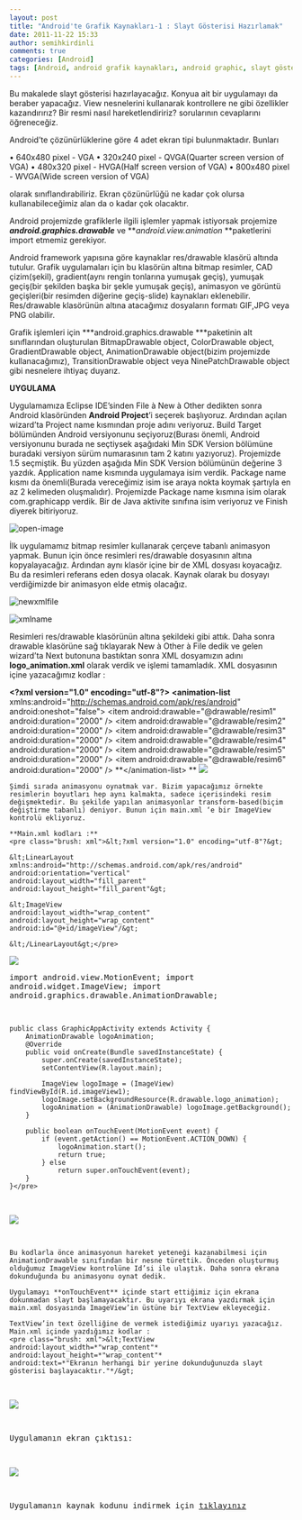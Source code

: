 ```yaml
---
layout: post
title: "Android'te Grafik Kaynakları-1 : Slayt Gösterisi Hazırlamak"
date: 2011-11-22 15:33
author: semihkirdinli
comments: true
categories: [Android]
tags: [Android, android grafik kaynakları, android graphic, slayt gösterisi, slideshow]
---
```

Bu makalede slayt gösterisi hazırlayacağız. Konyua ait bir uygulamayı da beraber yapacağız. View nesnelerini kullanarak kontrollere ne gibi özellikler kazandırırız? Bir resmi nasıl hareketlendiririz? sorularının cevaplarını öğreneceğiz.

Android’te çözünürlüklerine göre 4 adet ekran tipi bulunmaktadır. Bunları

• 640x480 pixel - VGA
• 320x240 pixel - QVGA(Quarter screen version of VGA)
• 480x320 pixel - HVGA(Half screen version of VGA)
• 800x480 pixel - WVGA(Wide screen version of VGA)

olarak sınıflandırabiliriz. Ekran çözünürlüğü ne kadar çok olursa kullanabileceğimiz alan da o kadar çok olacaktır.

Android projemizde grafiklerle ilgili işlemler yapmak istiyorsak projemize ***android.graphics.drawable*** ve ***android.view.animation* **paketlerini import etmemiz gerekiyor.

Android framework yapısına göre kaynaklar res/drawable klasörü altında tutulur. Grafik uygulamaları için bu klasörün altına bitmap resimler, CAD çizim(şekil), gradient(aynı rengin tonlarına yumuşak geçiş), yumuşak geçiş(bir şekilden başka bir şekle yumuşak geçiş), animasyon ve görüntü geçişleri(bir resimden diğerine geçiş-slide) kaynakları eklenebilir. Res/drawable klasörünün altına atacağımız dosyaların formatı GIF,JPG veya PNG olabilir.

Grafik işlemleri için ***android.graphics.drawable ***paketinin alt sınıflarından oluşturulan BitmapDrawable object, ColorDrawable object, GradientDrawable object, AnimationDrawable object(bizim projemizde kullanacağımız), TransitionDrawable object veya NinePatchDrawable object gibi nesnelere ihtiyaç duyarız.

**UYGULAMA**

Uygulamamıza Eclipse IDE’sinden File à New à Other dedikten sonra Android klasöründen **Android Project**’i seçerek başlıyoruz. Ardından açılan wizard’ta Project name kısmından proje adını veriyoruz. Build Target bölümünden Android versiyonunu seçiyoruz(Burası önemli, Android versiyonunu burada ne seçtiysek aşağıdaki Min SDK Version bölümüne buradaki versiyon sürüm numarasının tam 2 katını yazıyoruz). Projemizde 1.5 seçmiştik. Bu yüzden aşağıda Min SDK Version bölümünün değerine 3 yazdık. Application name kısmında uygulamaya isim verdik. Package name kısmı da önemli(Burada vereceğimiz isim ise araya nokta koymak şartıyla en az 2 kelimeden oluşmalıdır). Projemizde Package name kısmına isim olarak com.graphicapp verdik. Bir de Java aktivite sınıfına isim veriyoruz ve Finish diyerek bitiriyoruz.

![open-image](/images/jekyll/1.open_.png)

İlk uygulamamız bitmap resimler kullanarak çerçeve tabanlı animasyon yapmak. Bunun için önce resimleri res/drawable dosyasının altına kopyalayacağız. Ardından aynı klasör içine bir de XML dosyası koyacağız. Bu da resimleri referans eden dosya olacak. Kaynak olarak bu dosyayı verdiğimizde bir animasyon elde etmiş olacağız.

![newxmlfile](/images/jekyll/2-newxmlfile.png)

![xmlname](/images/jekyll/3-xmlname.png)

Resimleri res/drawable klasörünün altına şekildeki gibi attık. Daha sonra drawable klasörüne sağ tıklayarak New à Other à File dedik ve gelen wizard’ta Next butonuna bastıktan sonra XML dosyamızın adını **logo_animation.xml** olarak verdik ve işlemi tamamladık. XML dosyasının içine yazacağımız kodlar :


**&lt;?xml version="1.0" encoding="utf-8"?&gt;**
    **&lt;animation-list** xmlns:android="http://schemas.android.com/apk/res/android"
    android:oneshot="false"&gt;
    &lt;item android:drawable="@drawable/resim1" android:duration="2000" /&gt;
    &lt;item android:drawable="@drawable/resim2" android:duration="2000" /&gt;
    &lt;item android:drawable="@drawable/resim3" android:duration="2000" /&gt;
    &lt;item android:drawable="@drawable/resim4" android:duration="2000" /&gt;
    &lt;item android:drawable="@drawable/resim5" android:duration="2000" /&gt;
    &lt;item android:drawable="@drawable/resim6" android:duration="2000" /&gt;
    **&lt;/animation-list&gt; **</pre>
![](/images/jekyll/4-xml_icerik.png)
    
    Şimdi sırada animasyonu oynatmak var. Bizim yapacağımız örnekte resimlerin boyutları hep aynı kalmakta, sadece içerisindeki resim değişmektedir. Bu şekilde yapılan animasyonlar transform-based(biçim değiştirme tabanlı) deniyor. Bunun için main.xml ‘e bir ImageView kontrolü ekliyoruz.
    
    **Main.xml kodları :**
    <pre class="brush: xml">&lt;?xml version="1.0" encoding="utf-8"?&gt;
    
    &lt;LinearLayout xmlns:android="http://schemas.android.com/apk/res/android"
    android:orientation="vertical"
    android:layout_width="fill_parent"
    android:layout_height="fill_parent"&gt;
    
    &lt;ImageView
    android:layout_width="wrap_content"
    android:layout_height="wrap_content"
    android:id="@+id/imageView"/&gt;
    
    &lt;/LinearLayout&gt;</pre>
![](/images/jekyll/5-imageview_id.png)
    <pre class="brush: java">import android.view.MotionEvent;
    import android.widget.ImageView;
    import android.graphics.drawable.AnimationDrawable;
    
    public class GraphicAppActivity extends Activity {
        AnimationDrawable logoAnimation;
        @Override
        public void onCreate(Bundle savedInstanceState) {
            super.onCreate(savedInstanceState);
            setContentView(R.layout.main);
    
            ImageView logoImage = (ImageView) findViewById(R.id.imageView1);
            logoImage.setBackgroundResource(R.drawable.logo_animation);
            logoAnimation = (AnimationDrawable) logoImage.getBackground();
        }
    
        public boolean onTouchEvent(MotionEvent event) {
            if (event.getAction() == MotionEvent.ACTION_DOWN) {
                logoAnimation.start();
                return true;
            } else
                return super.onTouchEvent(event);
        }
    }</pre>
![](/images/jekyll/6-java_aktivite.png)
    
    Bu kodlarla önce animasyonun hareket yeteneği kazanabilmesi için AnimationDrawable sınıfından bir nesne türettik. Önceden oluşturmuş olduğumuz ImageView kontrolüne Id’si ile ulaştık. Daha sonra ekrana dokunduğunda bu animasyonu oynat dedik.
    
    Uygulamayı **onTouchEvent** içinde start ettiğimiz için ekrana dokunmadan slayt başlamayacaktır. Bu uyarıyı ekrana yazdırmak için main.xml dosyasında ImageView’in üstüne bir TextView ekleyeceğiz.
    
    TextView’in text özelliğine de vermek istediğimiz uyarıyı yazacağız. Main.xml içinde yazdığımız kodlar :
    <pre class="brush: xml">&lt;TextView
    android:layout_width=*"wrap_content"*
    android:layout_height=*"wrap_content"*
    android:text=*"Ekranın herhangi bir yerine dokunduğunuzda slayt gösterisi başlayacaktır."*/&gt;

![](/images/jekyll/7-uyaritext.png)

Uygulamanın ekran çıktısı:

![](/images/jekyll/8-ekranciktisi.png)

Uygulamanın kaynak kodunu indirmek için [tıklayınız](http://www.ceturk.com/dosyalar/ornekler/android-GraphicApp-slide-show.rar)
